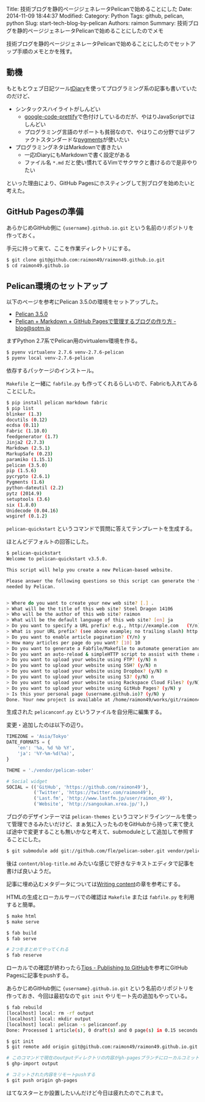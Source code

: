 Title: 技術ブログを静的ページジェネレータPelicanで始めることにした
Date: 2014-11-09 18:44:37
Modified:
Category: Python
Tags: github, pelican, python
Slug: start-tech-blog-by-pelican
Authors: raimon
Summary: 技術ブログを静的ページジェネレータPelicanで始めることにしたのでメモ

技術ブログを静的ページジェネレータPelicanで始めることにしたのでセットアップ手順のメモとかを残す。

## 動機

もともとウェブ日記ツール[tDiary](http://www.tdiary.org/)を使ってプログラミング系の記事も書いていたのだけど、

* シンタックスハイライトがしんどい
    * [google-code-prettify](https://code.google.com/p/google-code-prettify/)で色付けしているのだが、やはりJavaScriptではしんどい
    * プログラミング言語のサポートも貧弱なので、やはりこの分野ではデファクトスタンダードな[pygments](http://pygments.org/)が使いたい
* プログラミングネタはMarkdownで書きたい
    * 一応tDiaryにもMarkdownで書く設定がある
    * ファイル名 `*.md` だと使い慣れてるVimでサクサクと書けるので是非やりたい

といった理由により、GitHub Pagesにホスティングして別ブログを始めたいと考えた。

## GitHub Pagesの準備

あらかじめGitHub側に `{username}.github.io.git` という名前のリポジトリを作っておく。

手元に持って来て、ここを作業ディレクトリにする。

```bash
$ git clone git@github.com:raimon49/raimon49.github.io.git
$ cd raimon49.github.io
```

## Pelican環境のセットアップ

以下のページを参考にPelican 3.5.0の環境をセットアップした。

* [Pelican 3.5.0](http://docs.getpelican.com/en/3.5.0/)
* [Pelican + Markdown + GitHub Pagesで管理するブログの作り方 - blog@sotm.jp](http://blog.sotm.jp/2014/01/04/Pelican-Markdown-GithubPages-install-guide/ "Pelican + Markdown + GitHub Pagesで管理するブログの作り方 - blog@sotm.jp")

まずPython 2.7系でPelican用のvirtualenv環境を作る。

```bash
$ pyenv virtualenv 2.7.6 venv-2.7.6-pelican
$ pyenv local venv-2.7.6-pelican
```

依存するパッケージのインストール。

`Makefile` と一緒に `fabfile.py` も作ってくれるらしいので、Fabricも入れてみることにした。

```bash
$ pip install pelican markdown fabric
$ pip list
blinker (1.3)
docutils (0.12)
ecdsa (0.11)
Fabric (1.10.0)
feedgenerator (1.7)
Jinja2 (2.7.3)
Markdown (2.5.1)
MarkupSafe (0.23)
paramiko (1.15.1)
pelican (3.5.0)
pip (1.5.6)
pycrypto (2.6.1)
Pygments (1.6)
python-dateutil (2.2)
pytz (2014.9)
setuptools (3.6)
six (1.8.0)
Unidecode (0.04.16)
wsgiref (0.1.2)
```

`pelican-quickstart` というコマンドで質問に答えてテンプレートを生成する。

ほとんどデフォルトの回答にした。

```bash
$ pelican-quickstart
Welcome to pelican-quickstart v3.5.0.

This script will help you create a new Pelican-based website.

Please answer the following questions so this script can generate the files
needed by Pelican.


> Where do you want to create your new web site? [.] .
> What will be the title of this web site? Steel Dragon 14106
> Who will be the author of this web site? raimon
> What will be the default language of this web site? [en] ja
> Do you want to specify a URL prefix? e.g., http://example.com   (Y/n) y
> What is your URL prefix? (see above example; no trailing slash) http://raimon49.github.io
> Do you want to enable article pagination? (Y/n) y
> How many articles per page do you want? [10] 10
> Do you want to generate a Fabfile/Makefile to automate generation and publishing? (Y/n) y
> Do you want an auto-reload & simpleHTTP script to assist with theme and site development? (Y/n) y
> Do you want to upload your website using FTP? (y/N) n
> Do you want to upload your website using SSH? (y/N) n
> Do you want to upload your website using Dropbox? (y/N) n
> Do you want to upload your website using S3? (y/N) n
> Do you want to upload your website using Rackspace Cloud Files? (y/N) n
> Do you want to upload your website using GitHub Pages? (y/N) y
> Is this your personal page (username.github.io)? (y/N) y
Done. Your new project is available at /home/raimon49/works/git/raimon49.github.io
```

生成された `pelicanconf.py` というファイルを自分用に編集する。

変更・追加したのは以下の辺り。

```python
TIMEZONE = 'Asia/Tokyo'
DATE_FORMATS = {
    'en': '%a, %d %b %Y',
    'ja': '%Y-%m-%d(%a)',
}

THEME = './vendor/pelican-sober'

# Social widget
SOCIAL = (('GitHub', 'https://github.com/raimon49'),
          ('Twitter', 'https://twitter.com/raimon49'),
          ('Last.fm', 'http://www.lastfm.jp/user/raimon_49'),
          ('Website', 'http://sangoukan.xrea.jp/'),)

```

ブログのデザインテーマは `pelican-themes` というコマンドラインツールを使って管理できるみたいだけど、まぁ気に入ったものをGitHubから持って来て使えば途中で変更することも無いかなと考えて、submoduleとして追加して参照することにした。

```bash
$ git submodule add git://github.com/fle/pelican-sober.git vendor/pelican-sober
```

後は `content/blog-title.md` みたいな感じで好きなテキストエディタで記事を書けば良いようだ。

記事に埋め込むメタデータについては[Writing content](http://docs.getpelican.com/en/3.5.0/content.html)の章を参考にする。

HTMLの生成とローカルサーバでの確認は `Makefile` または `fabfile.py` を利用すると簡単。

```bash
$ make html
$ make serve

$ fab build
$ fab serve

# 2つをまとめてやってくれる
$ fab reserve
```

ローカルでの確認が終わったら[Tips - Publishing to GitHub](http://docs.getpelican.com/en/3.5.0/tips.html)を参考にGitHub Pagesに記事をpushする。

あらかじめGitHub側に `{username}.github.io.git` という名前のリポジトリを作っておき、今回は最初なので `git init` やリモート先の追加もやっている。

```bash
$ fab rebuild
[localhost] local: rm -rf output
[localhost] local: mkdir output
[localhost] local: pelican -s pelicanconf.py
Done: Processed 1 article(s), 0 draft(s) and 0 page(s) in 0.15 seconds.

$ git init
$ git remote add origin git@github.com:raimon49/raimon49.github.io.git

# このコマンドで現在のoutputディレクトリの内容がgh-pagesブランチにローカルコミットされる
$ ghp-import output

# コミットされた内容をリモートpushする
$ git push origin gh-pages
```

はてなスターとか設置したいんだけど今日は疲れたのでこれまで。
